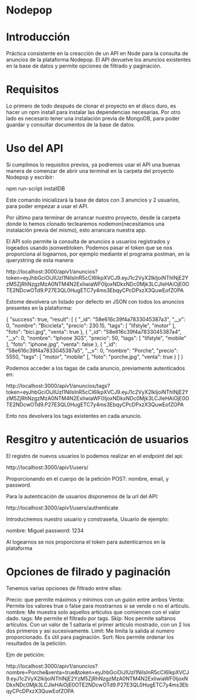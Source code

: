 # Nodepop
# Introducción

Práctica consistente en la creacción de un API en Node para la consulta de anuncios de la plataforma Nodepop. El API devuelve los anuncios existentes en la base de datos y permite opciones de filtrado y paginación.

# Requisitos

Lo primero de todo después de clonar el proyecto en el disco duro, es hacer un npm install para instalar las dependencias necesarias. Por otro lado es necesario tener una instalación previa de MongoDB, para poder guardar y consultar documentos de la base de datos.

# Uso del API

Si cumplimos lo requisitos previos, ya podremos usar el API una buenas manera de comenzar de abrir una terminal en la carpeta del proyecto Nodepop y escribir:

npm run-script installDB

Este comando inicializará la base de datos con 3 anuncios y 2 usuarios, para poder empezar a usar el API.

Por último para terminar de arrancar nuestro proyecto, desde la carpeta donde lo hemos clonado teclearemos nodemon(necesitamos una instalación previa del mismo), esto arrancara nuestra app.

El API solo permite la consulta de anuncios a usuarios registrados y logeados usando jsonwebtoken. Podemos pasar el token que se nos proporciona al logearnos, por ejemplo mediante el programa postman, en la querystring de esta manera:

http://localhost:3000/apiv1/anuncios?token=eyJhbGciOiJIUzI1NiIsInR5cCI6IkpXVCJ9.eyJ1c2VyX2lkIjoiNThlNjE2YzM5ZjRhNzgzMzA0NTM4N2ExIiwiaWF0IjoxNDkxNDc0Mjk3LCJleHAiOjE0OTE2NDcwOTd9.P27E3QL0HugETC7y4ms3EbqyCPcDPxzX3QuwEofZOPA

Estome devolvera un listado por defecto en JSON con todos los anuncios presentes en la plataforma:

{
"success": true,
"result": [
{
"_id": "58e616c39f4a7833045387a3",
"__v": 0,
"nombre": "Bicicleta",
"precio": 230.15,
"tags": [
"lifstyle",
"motor"
],
"foto": "bici.jpg",
"venta": true
},
{
"_id": "58e616c39f4a7833045387a4",
"__v": 0,
"nombre": "Iphone 3GS",
"precio": 50,
"tags": [
"lifstyle",
"mobile"
],
"foto": "iphone.jpg",
"venta": false
},
{
"_id": "58e616c39f4a7833045387a5",
"__v": 0,
"nombre": "Porche",
"precio": 5550,
"tags": [
"motor",
"mobile"
],
"foto": "porche.jpg",
"venta": true
}
]
}


Podemos acceder a los tagas de cada anuncio, previamente autenticados en:

http://localhost:3000/apiv1/anuncios/tags?token=eyJhbGciOiJIUzI1NiIsInR5cCI6IkpXVCJ9.eyJ1c2VyX2lkIjoiNThlNjE2YzM5ZjRhNzgzMzA0NTM4N2ExIiwiaWF0IjoxNDkxNDc0Mjk3LCJleHAiOjE0OTE2NDcwOTd9.P27E3QL0HugETC7y4ms3EbqyCPcDPxzX3QuwEofZOPA

Ento nos devolvera los tags existentes en cada anuncio.

# Resgitro y autenticación de usuarios

El registro de nuevos usuarios lo podemos realizar en el endpoint del api:

http://localhost:3000/apiv1/users/

Proporcionando en el cuerpo de la petición POST: nombre, email, y password.


Para la autenticación de usuarios disponemos de la url del API: 

http://localhost:3000/apiv1/users/authenticate

Introduciremos nuestro usuario y constraseña, Usuario de ejemplo:

nombre: Miguel
password: 1234

Al logearnos se nos proporciona el token para autenticarnos en la plataforma

# Opciones de filrado y paginación

Tenemos varias opciones de filtrado entre ellas:

Precio: que permite máximos y mínimos con un guión entre ambos
Venta: Permite los valores true o false para mostrarnos si se vende o no el artículo.
nombre: Me muestra solo aquellos articulos que comiencen con el valor dado.
tags: Me permite el filtrado por tags.
Skip: Nos permite saltanos artículos. Con un valor de 1 saltaría el primer artículo mostrado, con un 2 los dos primeros y así sucesivamente.
Limit: Me limita la salida al numero proporcionado. Es útil para paginación.
Sort: Nos permite ordenar los resultados de la petición.

Ejm de petición:

http://localhost:3000/apiv1/anuncios?nombre=Porche&venta=true&token=eyJhbGciOiJIUzI1NiIsInR5cCI6IkpXVCJ9.eyJ1c2VyX2lkIjoiNThlNjE2YzM5ZjRhNzgzMzA0NTM4N2ExIiwiaWF0IjoxNDkxNDc0Mjk3LCJleHAiOjE0OTE2NDcwOTd9.P27E3QL0HugETC7y4ms3EbqyCPcDPxzX3QuwEofZOPA





